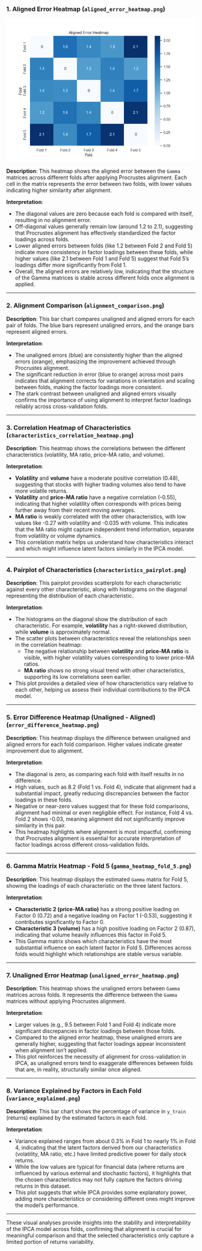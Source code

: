 ### 1. Aligned Error Heatmap (`aligned_error_heatmap.png`)

![aligned_error_heatmap](https://github.com/aditya-saxena-7/ipca/blob/main/real_data/plots/aligned_error_heatmap.png)


**Description**: This heatmap shows the aligned error between the `Gamma` matrices across different folds after applying Procrustes alignment. Each cell in the matrix represents the error between two folds, with lower values indicating higher similarity after alignment.

**Interpretation**:
- The diagonal values are zero because each fold is compared with itself, resulting in no alignment error.
- Off-diagonal values generally remain low (around 1.2 to 2.1), suggesting that Procrustes alignment has effectively standardized the factor loadings across folds.
- Lower aligned errors between folds (like 1.2 between Fold 2 and Fold 5) indicate more consistency in factor loadings between these folds, while higher values (like 2.1 between Fold 1 and Fold 5) suggest that Fold 5’s loadings differ more significantly from Fold 1.
- Overall, the aligned errors are relatively low, indicating that the structure of the Gamma matrices is stable across different folds once alignment is applied.

---

### 2. Alignment Comparison (`alignment_comparison.png`)

**Description**: This bar chart compares unaligned and aligned errors for each pair of folds. The blue bars represent unaligned errors, and the orange bars represent aligned errors.

**Interpretation**:
- The unaligned errors (blue) are consistently higher than the aligned errors (orange), emphasizing the improvement achieved through Procrustes alignment.
- The significant reduction in error (blue to orange) across most pairs indicates that alignment corrects for variations in orientation and scaling between folds, making the factor loadings more consistent.
- The stark contrast between unaligned and aligned errors visually confirms the importance of using alignment to interpret factor loadings reliably across cross-validation folds.

---

### 3. Correlation Heatmap of Characteristics (`characteristics_correlation_heatmap.png`)

**Description**: This heatmap shows the correlations between the different characteristics (volatility, MA ratio, price-MA ratio, and volume).

**Interpretation**:
- **Volatility** and **volume** have a moderate positive correlation (0.48), suggesting that stocks with higher trading volumes also tend to have more volatile returns.
- **Volatility** and **price-MA ratio** have a negative correlation (-0.55), indicating that higher volatility often corresponds with prices being further away from their recent moving averages.
- **MA ratio** is weakly correlated with the other characteristics, with low values like -0.27 with volatility and -0.035 with volume. This indicates that the MA ratio might capture independent trend information, separate from volatility or volume dynamics.
- This correlation matrix helps us understand how characteristics interact and which might influence latent factors similarly in the IPCA model.

---

### 4. Pairplot of Characteristics (`characteristics_pairplot.png`)

**Description**: This pairplot provides scatterplots for each characteristic against every other characteristic, along with histograms on the diagonal representing the distribution of each characteristic.

**Interpretation**:
- The histograms on the diagonal show the distribution of each characteristic. For example, **volatility** has a right-skewed distribution, while **volume** is approximately normal.
- The scatter plots between characteristics reveal the relationships seen in the correlation heatmap:
  - The negative relationship between **volatility** and **price-MA ratio** is visible, with higher volatility values corresponding to lower price-MA ratios.
  - **MA ratio** shows no strong visual trend with other characteristics, supporting its low correlations seen earlier.
- This plot provides a detailed view of how characteristics vary relative to each other, helping us assess their individual contributions to the IPCA model.

---

### 5. Error Difference Heatmap (Unaligned - Aligned) (`error_difference_heatmap.png`)

**Description**: This heatmap displays the difference between unaligned and aligned errors for each fold comparison. Higher values indicate greater improvement due to alignment.

**Interpretation**:
- The diagonal is zero, as comparing each fold with itself results in no difference.
- High values, such as 8.2 (Fold 1 vs. Fold 4), indicate that alignment had a substantial impact, greatly reducing discrepancies between the factor loadings in these folds.
- Negative or near-zero values suggest that for these fold comparisons, alignment had minimal or even negligible effect. For instance, Fold 4 vs. Fold 2 shows -0.03, meaning alignment did not significantly improve similarity in this pair.
- This heatmap highlights where alignment is most impactful, confirming that Procrustes alignment is essential for accurate interpretation of factor loadings across different cross-validation folds.

---

### 6. Gamma Matrix Heatmap - Fold 5 (`gamma_heatmap_fold_5.png`)

**Description**: This heatmap displays the estimated `Gamma` matrix for Fold 5, showing the loadings of each characteristic on the three latent factors.

**Interpretation**:
- **Characteristic 2 (price-MA ratio)** has a strong positive loading on Factor 0 (0.72) and a negative loading on Factor 1 (-0.53), suggesting it contributes significantly to Factor 0.
- **Characteristic 3 (volume)** has a high positive loading on Factor 2 (0.87), indicating that volume heavily influences this factor in Fold 5.
- This Gamma matrix shows which characteristics have the most substantial influence on each latent factor in Fold 5. Differences across folds would highlight which relationships are stable versus variable.

---

### 7. Unaligned Error Heatmap (`unaligned_error_heatmap.png`)

**Description**: This heatmap shows the unaligned errors between `Gamma` matrices across folds. It represents the difference between the `Gamma` matrices without applying Procrustes alignment.

**Interpretation**:
- Larger values (e.g., 9.5 between Fold 1 and Fold 4) indicate more significant discrepancies in factor loadings between those folds.
- Compared to the aligned error heatmap, these unaligned errors are generally higher, suggesting that factor loadings appear inconsistent when alignment isn’t applied.
- This plot reinforces the necessity of alignment for cross-validation in IPCA, as unaligned errors tend to exaggerate differences between folds that are, in reality, structurally similar once aligned.

---

### 8. Variance Explained by Factors in Each Fold (`variance_explained.png`)

**Description**: This bar chart shows the percentage of variance in `y_train` (returns) explained by the estimated factors in each fold.

**Interpretation**:
- Variance explained ranges from about 0.3% in Fold 1 to nearly 1% in Fold 4, indicating that the latent factors derived from our characteristics (volatility, MA ratio, etc.) have limited predictive power for daily stock returns.
- While the low values are typical for financial data (where returns are influenced by various external and stochastic factors), it highlights that the chosen characteristics may not fully capture the factors driving returns in this dataset.
- This plot suggests that while IPCA provides some explanatory power, adding more characteristics or considering different ones might improve the model’s performance.

---

These visual analyses provide insights into the stability and interpretability of the IPCA model across folds, confirming that alignment is crucial for meaningful comparison and that the selected characteristics only capture a limited portion of returns variability.
